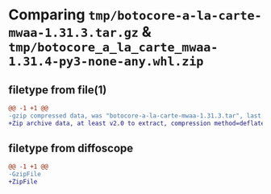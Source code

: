 # Comparing `tmp/botocore-a-la-carte-mwaa-1.31.3.tar.gz` & `tmp/botocore_a_la_carte_mwaa-1.31.4-py3-none-any.whl.zip`

## filetype from file(1)

```diff
@@ -1 +1 @@
-gzip compressed data, was "botocore-a-la-carte-mwaa-1.31.3.tar", last modified: Fri Jul 14 01:46:22 2023, max compression
+Zip archive data, at least v2.0 to extract, compression method=deflate
```

## filetype from diffoscope

```diff
@@ -1 +1 @@
-GzipFile
+ZipFile
```

